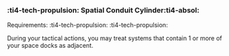 ### :ti4-tech-propulsion: **Spatial Conduit Cylinder**:ti4-absol:

Requirements: :ti4-tech-propulsion: :ti4-tech-propulsion:

During your tactical actions, you may treat systems that contain 1 or more of your space docks as adjacent.
